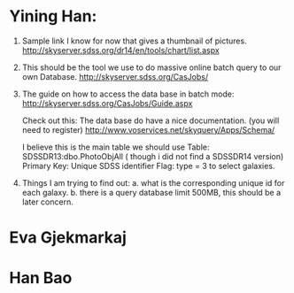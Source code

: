 # Yining Han:
1. Sample link I know for now that gives a thumbnail of pictures. 
   http://skyserver.sdss.org/dr14/en/tools/chart/list.aspx
   
2. This should be the tool we use to do massive online batch query to our own
   Database. http://skyserver.sdss.org/CasJobs/
   
3. The guide on how to access the data base in batch mode:
   http://skyserver.sdss.org/CasJobs/Guide.aspx
   
   Check out this:
   The data base do have a nice documentation. (you will need to register)
   http://www.voservices.net/skyquery/Apps/Schema/
   
   I believe this is the main table we should use
   Table:  SDSSDR13:dbo.PhotoObjAll ( though i did not find a SDSSDR14 version)
   Primary Key: Unique SDSS identifier Flag: type = 3 to select galaxies.
   
4. Things I am trying to find out:
   a. what is the corresponding unique id for each galaxy.
   b. there is a query database limit 500MB, this should be a later concern.
   
# Eva Gjekmarkaj

# Han Bao 
